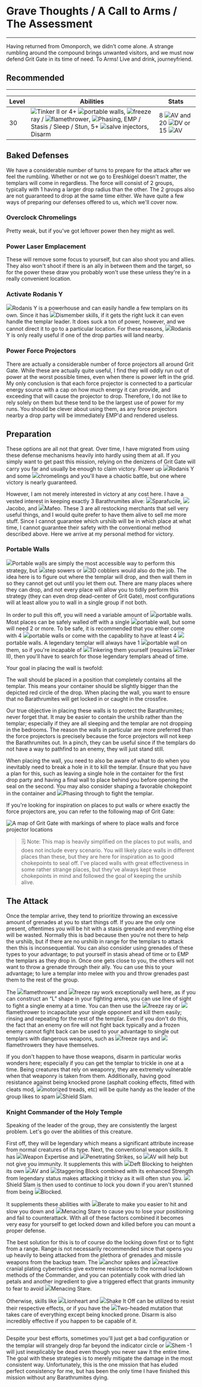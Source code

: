 # Grave Thoughts / A Call to Arms / The Assessment

---

Having returned from Omonporch, we didn't come alone. A strange rumbling around the compound brings unwanted visitors, and we must now defend Grit Gate in its time of need. To Arms! Live and drink, journeyfriend.

<div class="section-info">

## Recommended

---

| Level | Abilities                                                                                                                   | Stats                   |
| ----- | --------------------------------------------------------------------------------------------------------------------------- | ----------------------- |
| 30    | <span class="injected"><span class="icon-container"><img class="inline-icon" src="/icons/Abilities/Tinker II.png" /></span><span class="skill">Tinker II</span></span> or 4+ <span class="nowrap"><span class="injected"><span class="icon-container"><img class="inline-icon" src="/icons/Items/Portable Wall.png" /></span><span class="object">portable walls</span></span>,</span> <span class="injected"><span class="icon-container"><img class="inline-icon" src="/icons/Items/Freeze Ray.png" /></span><span class="object"><span class="injected"><span class="C">freeze</span></span> ray</span></span> / <span class="nowrap"><span class="injected"><span class="icon-container"><img class="inline-icon" src="/icons/Items/Flamethrower.png" /></span><span class="object">flamethrower</span></span>,</span> <span class="nowrap"><span class="injected"><span class="icon-container"><img class="inline-icon" src="/icons/Mutations/Phasing.png" /></span><span class="mutation">Phasing</span></span>,</span> EMP / Stasis / Sleep / Stun, 5+ <span class="nowrap"><span class="injected"><span class="icon-container"><img class="inline-icon" src="/icons/Items/SalveTonic.png" /></span><span class="object"><span class="injected"><span class="Y">salve</span></span> injectors</span></span>,</span> Disarm | 8 <span class="injected"><span class="stat-container"><img class="inline-icon" src="/icons/Text/armorValue.png" /></span><span class="stat">AV</span></span> and 20 <span class="injected"><span class="stat-container"><img class="inline-icon" src="/icons/Text/dodgeValue.png" /></span><span class="stat">DV</span></span> or 15 <span class="injected"><span class="stat-container"><img class="inline-icon" src="/icons/Text/armorValue.png" /></span><span class="stat">AV</span></span> |

</div>

## Baked Defenses

We have a considerable number of turns to prepare for the attack after we feel the rumbling. Whether or not we go to Ereshkigel doesn't matter, the templars will come in regardless. The force will consist of 2 groups, typically with 1 having a larger drop radius than the other. The 2 groups also are not guaranteed to drop at the same time either. We have quite a few ways of preparing our defenses offered to us, which we'll cover now.

### Overclock Chromelings

Pretty weak, but if you've got leftover power then hey might as well.

### Power Laser Emplacement

These will remove some focus to yourself, but can also shoot you and allies. They also won't shoot if there is an ally in between them and the target, so for the power these draw you probably won't use these unless they're in a really convenient location.

### Activate Rodanis Y

<span class="injected"><span class="icon-container"><img class="inline-icon" src="/icons/Creatures/Rodanis Y.png" /></span><span class="object">Rodanis Y</span></span> is a powerhouse and can easily handle a few templars on its own. Since it has <span class="injected"><span class="icon-container"><img class="inline-icon" src="/icons/Abilities/Dismember.png" /></span><span class="skill">Dismember</span></span> skills, if it gets the right luck it can even handle the templar leader. It does suck a ton of power, however, and we cannot direct it to go to a particular location. For these reasons, <span class="injected"><span class="icon-container"><img class="inline-icon" src="/icons/Creatures/Rodanis Y.png" /></span><span class="object">Rodanis Y</span></span> is only really useful if one of the drop parties will land nearby.

### Power Force Projectors

There are actually a considerable number of force projectors all around Grit Gate. While these are actually quite useful, I find they will oddly run out of power at the worst possible times, even when there is power left in the grid. My only conclusion is that each force projector is connected to a particular energy source with a cap on how much energy it can provide, and exceeding that will cause the projector to drop. Therefore, I do not like to rely solely on them but these tend to be the largest use of power for my runs. You should be clever about using them, as any force projectors nearby a drop party will be immediately EMP'd and rendered useless.

## Preparation

These options are all not that great. Over time, I have migrated from using these defense mechanisms heavily into hardly using them at all. If you simply want to get past this mission, relying on the denizens of Grit Gate will carry you far and usually be enough to claim victory. Power up <span class="injected"><span class="icon-container"><img class="inline-icon" src="/icons/Creatures/Rodanis Y.png" /></span><span class="object">Rodanis Y</span></span> and some <span class="injected"><span class="icon-container"><img class="inline-icon" src="/icons/Creatures/Chromeling.png" /></span><span class="object"><span class="injected"><span class="c">chromelings</span></span></span></span> and you'll have a chaotic battle, but one where victory is nearly guaranteed.

However, I am not merely interested in victory at any cost here. I have a vested interest in keeping exactly 3 Barathrumites alive: <span class="nowrap"><span class="injected"><span class="icon-container"><img class="inline-icon" src="/icons/Creatures/Sparafucile.png" /></span><span class="object">Sparafucile</span></span>,</span> <span class="nowrap"><span class="injected"><span class="icon-container"><img class="inline-icon" src="/icons/Creatures/Jacobo.png" /></span><span class="object">Jacobo</span></span>,</span> and <span class="nowrap"><span class="injected"><span class="icon-container"><img class="inline-icon" src="/icons/Creatures/Mafeo.png" /></span><span class="object">Mafeo</span></span>.</span> These 3 are all restocking merchants that sell very useful things, and I would quite prefer to have them alive to sell me more stuff. Since I cannot guarantee which urshiib will be in which place at what time, I cannot guarantee their safety with the conventional method described above. Here we arrive at my personal method for victory.

### Portable Walls

<span class="injected"><span class="icon-container"><img class="inline-icon" src="/icons/Items/Portable Wall.png" /></span><span class="object">Portable walls</span></span> are simply the most accessible way to perform this strategy, but <span class="injected"><span class="icon-container"><img class="inline-icon" src="/icons/Items/Step Sowers.png" /></span><span class="object">step sow<span class="injected"><span class="g">e</span></span>rs</span></span> or <span class="injected"><span class="icon-container"><img class="inline-icon" src="/icons/Items/3D Cobblers.png" /></span><span class="object">3D cobblers</span></span> would also do the job. The idea here is to figure out where the templar will drop, and then wall them in so they cannot get out until you let them out. There are many places where they can drop, and not every place will allow you to tidily perform this strategy (they can even drop dead-center of Grit Gate), most configurations will at least allow you to wall in a single group if not both.

In order to pull this off, you will need a variable amount of <span class="nowrap"><span class="injected"><span class="icon-container"><img class="inline-icon" src="/icons/Items/Portable Wall.png" /></span><span class="object">portable walls</span></span>.</span> Most places can be safely walled off with a single <span class="nowrap"><span class="injected"><span class="icon-container"><img class="inline-icon" src="/icons/Items/Portable Wall.png" /></span><span class="object">portable wall</span></span>,</span> but some will need 2 or more. To be safe, it is recommended that you either come with 4 <span class="injected"><span class="icon-container"><img class="inline-icon" src="/icons/Items/Portable Wall.png" /></span><span class="object">portable walls</span></span> or come with the capability to have at least 4 <span class="nowrap"><span class="injected"><span class="icon-container"><img class="inline-icon" src="/icons/Items/Portable Wall.png" /></span><span class="object">portable walls</span></span>.</span> A legendary templar will always have 1 <span class="injected"><span class="icon-container"><img class="inline-icon" src="/icons/Items/Portable Wall.png" /></span><span class="object">portable wall</span></span> on them, so if you're incapable of <span class="injected"><span class="icon-container"><img class="inline-icon" src="/icons/Abilities/Tinkering.png" /></span><span class="skill">Tinkering</span></span> them yourself (requires <span class="nowrap"><span class="injected"><span class="icon-container"><img class="inline-icon" src="/icons/Abilities/Tinker II.png" /></span><span class="skill">Tinker II</span></span>)</span>, then you'll have to search for those legendary templars ahead of time.

Your goal in placing the wall is twofold:

The wall should be placed in a position that completely contains all the templar. This means your container should be slightly bigger than the depicted red circle of the drop.
When placing the wall, you want to ensure that no Barathrumites will get locked in or caught in the crossfire.

Our true objective in placing these walls is to protect the Barathrumites; never forget that. It may be easier to contain the urshiib rather than the templar; especially if they are all sleeping and the templar are not dropping in the bedrooms. The reason the walls in particular are more preferred than the force projectors is precisely because the force projectors will not keep the Barathrumites out. In a pinch, they can be useful since if the templars do not have a way to pathfind to an enemy, they will just stand still.

When placing the wall, you need to also be aware of what to do when you inevitably need to break a hole in it to kill the templar. Ensure that you have a plan for this, such as leaving a single hole in the container for the first drop party and having a final wall to place behind you before opening the seal on the second. You may also consider shaping a favorable chokepoint in the container and <span class="injected"><span class="icon-container"><img class="inline-icon" src="/icons/Mutations/Phasing.png" /></span><span class="mutation">Phasing</span></span> through to fight the templar.

If you're looking for inspiration on places to put walls or where exactly the force projectors are, you can refer to the following map of Grit Gate:

![A map of Grit Gate with markings of where to place walls and force projector locations]($assetsDir/images/quests/attack-map.png)

> 🗒️ Note: This map is heavily simplified on the places to put walls, and does not include every scenario. You will likely place walls in different places than these, but they are here for inspiration as to good chokepoints to seal off. I've placed walls with great effectiveness in some rather strange places, but they've always kept these chokepoints in mind and followed the goal of keeping the urshiib alive.

## The Attack

Once the templar arrive, they tend to prioritize throwing an excessive amount of grenades at you to start things off. If you are the only one present, oftentimes you will be hit with a stasis grenade and everything else will be wasted. Normally this is bad because then you're not there to help the urshiib, but if there are no urshiib in range for the templars to attack then this is inconsequential. You can also consider using grenades of these types to your advantage; to put yourself in stasis ahead of time or to EMP the templars as they drop in. Once one gets close to you, the others will not want to throw a grenade through their ally. You can use this to your advantage; to lure a templar into melee with you and throw grenades past them to the rest of the group.

The <span class="injected"><span class="icon-container"><img class="inline-icon" src="/icons/Items/Flamethrower.png" /></span><span class="object">flamethrower</span></span> and <span class="injected"><span class="icon-container"><img class="inline-icon" src="/icons/Items/Freeze Ray.png" /></span><span class="object"><span class="injected"><span class="C">freeze</span></span> ray</span></span> work exceptionally well here, as if you can construct an “L” shape in your fighting arena, you can use line of sight to fight a single enemy at a time. You can then use the <span class="injected"><span class="icon-container"><img class="inline-icon" src="/icons/Items/Freeze Ray.png" /></span><span class="object"><span class="injected"><span class="C">freeze</span></span> ray</span></span> or <span class="injected"><span class="icon-container"><img class="inline-icon" src="/icons/Items/Flamethrower.png" /></span><span class="object">flamethrower</span></span> to incapacitate your single opponent and kill them easily; rinsing and repeating for the rest of the templar. Even if you don't do this, the fact that an enemy on fire will not fight back typically and a frozen enemy cannot fight back can be used to your advantage to single out templars with dangerous weapons, such as <span class="injected"><span class="icon-container"><img class="inline-icon" src="/icons/Items/Freeze Ray.png" /></span><span class="object"><span class="injected"><span class="C">freeze</span></span> rays</span></span> and <span class="injected"><span class="icon-container"><img class="inline-icon" src="/icons/Items/Flamethrower.png" /></span><span class="object">flamethrowers</span></span> they have themselves.

If you don't happen to have those weapons, disarm in particular works wonders here; especially if you can get the templar to trickle in one at a time. Being creatures that rely on weaponry, they are extremely vulnerable when that weaponry is taken from them. Additionally, having good resistance against being knocked prone (asphalt cooking effects, fitted with cleats mod, <span class="nowrap"><span class="injected"><span class="icon-container"><img class="inline-icon" src="/icons/Items/MotorizedTreads.png" /></span><span class="cybernetic"><span class="injected"><span class="Y">motorized treads</span></span></span></span>,</span> etc) will be quite handy as the leader of the group likes to spam <span class="nowrap"><span class="injected"><span class="icon-container"><img class="inline-icon" src="/icons/Abilities/Shield Slam.png" /></span><span class="skill">Shield Slam</span></span>.</span>

### Knight Commander of the Holy Temple

Speaking of the leader of the group, they are consistently the largest problem. Let's go over the abilities of this creature.

First off, they will be legendary which means a significant attribute increase from normal creatures of its type. Next, the conventional weapon skills. It has <span class="injected"><span class="icon-container"><img class="inline-icon" src="/icons/Abilities/Weapon Expertise.png" /></span><span class="skill">Weapon Expertise</span></span> and <span class="nowrap"><span class="injected"><span class="icon-container"><img class="inline-icon" src="/icons/Abilities/Penetrating Strikes.png" /></span><span class="skill">Penetrating Strikes</span></span>,</span> so <span class="injected"><span class="stat-container"><img class="inline-icon" src="/icons/Text/armorValue.png" /></span><span class="stat">AV</span></span> will help but not give you immunity. It supplements this with <span class="injected"><span class="icon-container"><img class="inline-icon" src="/icons/Abilities/Deft Blocking.png" /></span><span class="skill">Deft Blocking</span></span> to heighten its own <span class="injected"><span class="stat-container"><img class="inline-icon" src="/icons/Text/armorValue.png" /></span><span class="stat">AV</span></span> and <span class="injected"><span class="icon-container"><img class="inline-icon" src="/icons/Abilities/Staggering Block.png" /></span><span class="skill">Staggering Block</span></span> combined with its enhanced <span class="injected"><span class="attribute strength">Strength</span></span> from legendary status makes attacking it tricky as it will often stun you. <span class="injected"><span class="icon-container"><img class="inline-icon" src="/icons/Abilities/Shield Slam.png" /></span><span class="skill">Shield Slam</span></span> is then used to continue to lock you down if you aren't stunned from being <span class="nowrap"><span class="injected"><span class="icon-container"><img class="inline-icon" src="/icons/Abilities/Block.png" /></span><span class="skill">Blocked</span></span>.</span>

It supplements these abilities with <span class="injected"><span class="icon-container"><img class="inline-icon" src="/icons/Abilities/Berate.png" /></span><span class="skill">Berate</span></span> to make you easier to hit and slow you down and <span class="injected"><span class="icon-container"><img class="inline-icon" src="/icons/Abilities/Menacing Stare.png" /></span><span class="skill">Menacing Stare</span></span> to cause you to lose your positioning and fail to counterattack. With all of these factors combined it becomes very easy for yourself to get locked down and killed before you can mount a proper defense.

The best solution for this is to of course do the locking down first or to fight from a range. Range is not necessarily recommended since that opens you up heavily to being attacked from the plethora of grenades and missile weapons from the backup team. The <span class="injected"><span class="icon-container"><img class="inline-icon" src="/icons/Items/AnchorSpikes.png" /></span><span class="cybernetic"><span class="injected"><span class="Y">anchor spikes</span></span></span></span> and <span class="injected"><span class="icon-container"><img class="inline-icon" src="/icons/Items/ReactiveCranialPlating.png" /></span><span class="cybernetic"><span class="injected"><span class="Y">reactive cranial plating</span></span></span></span> cybernetics give extreme resistance to the normal lockdown methods of the Commander, and you can potentially cook with dried lah petals and another ingredient to give a triggered effect that grants immunity to fear to avoid <span class="nowrap"><span class="injected"><span class="icon-container"><img class="inline-icon" src="/icons/Abilities/Menacing Stare.png" /></span><span class="skill">Menacing Stare</span></span>.</span>

Otherwise, skills like <span class="injected"><span class="icon-container"><img class="inline-icon" src="/icons/Abilities/Lionheart.png" /></span><span class="skill">Lionheart</span></span> and <span class="injected"><span class="icon-container"><img class="inline-icon" src="/icons/Abilities/Shake It Off.png" /></span><span class="skill">Shake It Off</span></span> can be utilized to resist their respective effects, or if you have the <span class="injected"><span class="icon-container"><img class="inline-icon" src="/icons/Mutations/Two-headed.png" /></span><span class="mutation">Two-headed</span></span> mutation that takes care of everything except being knocked prone. Disarm is also incredibly effective if you happen to be capable of it.

---

Despite your best efforts, sometimes you'll just get a bad configuration or the templar will strangely drop far beyond the indicator circle or <span class="injected"><span class="icon-container"><img class="inline-icon" src="/icons/Creatures/Shem -1.png" /></span><span class="object"><span class="injected"><span class="c">Shem -1</span></span></span></span> will just inexplicably be dead even though you never saw it the entire time. The goal with these strategies is to merely mitigate the damage in the most consistent way. Unfortunately, this is the one mission that has eluded perfect consistency for me, but has been the only time I have finished this mission without any Barathrumites dying.
